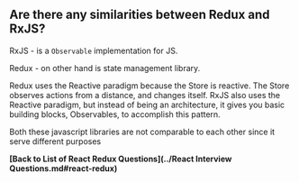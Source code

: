 ## Are there any similarities between Redux and RxJS?

RxJS - is a `Observable` implementation for JS.

Redux - on other hand is state management library.

Redux uses the Reactive paradigm because the Store is reactive. The Store observes actions from a distance, and changes itself. RxJS also uses the Reactive paradigm, but instead of being an architecture, it gives you basic building blocks, Observables, to accomplish this pattern.

Both these javascript libraries are not comparable to each other since it serve different purposes

**[Back to List of React Redux Questions](../React Interview Questions.md#react-redux)**
